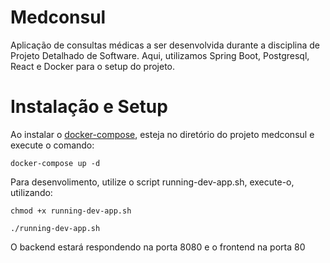 # Medconsul

Aplicação de consultas médicas a ser desenvolvida durante a disciplina de Projeto Detalhado de Software. Aqui, utilizamos Spring Boot, Postgresql, React e Docker para o setup do projeto.

# Instalação e Setup

Ao instalar o [docker-compose](https://docs.docker.com/compose/), esteja no diretório do projeto medconsul e execute o comando:

    docker-compose up -d

Para desenvolimento, utilize o script running-dev-app.sh, execute-o, utilizando:

    chmod +x running-dev-app.sh

    ./running-dev-app.sh

O backend estará respondendo na porta 8080 e o frontend na porta 80
